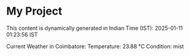 # My Project

This content is dynamically generated in Indian Time (IST): 2025-01-11 01:23:56 IST


Current Weather in Coimbatore:
Temperature: 23.88 °C
Condition: mist
